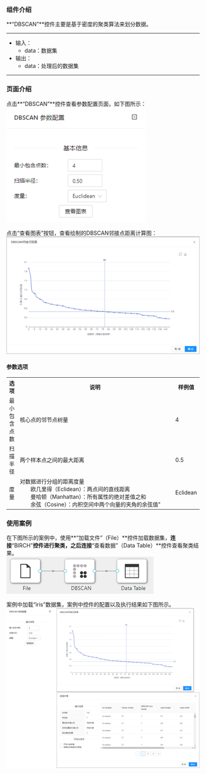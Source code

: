 ### 组件介绍
**“DBSCAN”**控件主要是基于密度的聚类算法来划分数据。

<hr/>

- 输入：
  - data：数据集
- 输出：
  - data：处理后的数据集

<hr/>


### 页面介绍
点击**“DBSCAN”**控件查看参数配置页面，如下图所示：  
![param](/img/aistudio/clustering/dbscan/param.png)

点击“查看图表”按钮，查看绘制的DBSCAN邻接点距离计算图：
![param](/img/aistudio/clustering/dbscan/interaction.png)

#### 参数选项
<table>
  <tr>
    <th>选项</th>
    <th width="650">说明</th>
    <th>样例值</th>
  </tr>
  <tr>
      <td>最小包含点数</td> 
      <td>
      核心点的邻节点树量
      </td> 
      <td>4</td>
  </tr>
  <tr>
      <td>扫描半径</td> 
      <td>
      两个样本点之间的最大距离
      </td> 
      <td>0.5</td>
  </tr>
  <tr>
      <td>度量</td> 
      <td>
      对数据进行分组的距离度量<br/>
      &emsp;&emsp;欧几里得（Eclidean）：两点间的直线距离<br/>
      &emsp;&emsp;曼哈顿（Manhattan）：所有属性的绝对差值之和<br/>
      &emsp;&emsp;余弦（Cosine）：内积空间中两个向量的夹角的余弦值"
      </td> 
      <td>Eclidean</td>
  </tr>
</table>

### 使用案例
在下图所示的案例中，使用**“加载文件”（File）**控件加载数据集，**连接**“BIRCH”**控件进行聚类，之后连接**“查看数据”（Data Table）**控件查看聚类结果。  
![workflow](/img/aistudio/clustering/dbscan/workflow.png)

案例中加载“iris”数据集，案例中控件的配置以及执行结果如下图所示。  
![workflow-result](/img/aistudio/clustering/dbscan/workflow-result.png)
